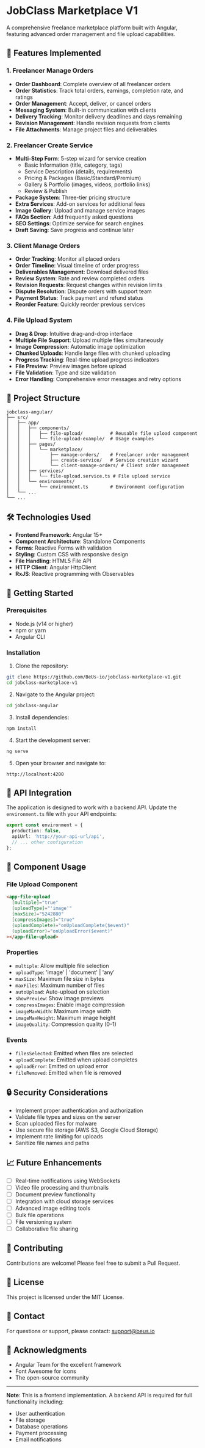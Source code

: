 # JobClass Marketplace V1

A comprehensive freelance marketplace platform built with Angular, featuring advanced order management and file upload capabilities.

## 🚀 Features Implemented

### 1. Freelancer Manage Orders
- **Order Dashboard**: Complete overview of all freelancer orders
- **Order Statistics**: Track total orders, earnings, completion rate, and ratings
- **Order Management**: Accept, deliver, or cancel orders
- **Messaging System**: Built-in communication with clients
- **Delivery Tracking**: Monitor delivery deadlines and days remaining
- **Revision Management**: Handle revision requests from clients
- **File Attachments**: Manage project files and deliverables

### 2. Freelancer Create Service
- **Multi-Step Form**: 5-step wizard for service creation
  - Basic Information (title, category, tags)
  - Service Description (details, requirements)
  - Pricing & Packages (Basic/Standard/Premium)
  - Gallery & Portfolio (images, videos, portfolio links)
  - Review & Publish
- **Package System**: Three-tier pricing structure
- **Extra Services**: Add-on services for additional fees
- **Image Gallery**: Upload and manage service images
- **FAQs Section**: Add frequently asked questions
- **SEO Settings**: Optimize service for search engines
- **Draft Saving**: Save progress and continue later

### 3. Client Manage Orders
- **Order Tracking**: Monitor all placed orders
- **Order Timeline**: Visual timeline of order progress
- **Deliverables Management**: Download delivered files
- **Review System**: Rate and review completed orders
- **Revision Requests**: Request changes within revision limits
- **Dispute Resolution**: Dispute orders with support team
- **Payment Status**: Track payment and refund status
- **Reorder Feature**: Quickly reorder previous services

### 4. File Upload System
- **Drag & Drop**: Intuitive drag-and-drop interface
- **Multiple File Support**: Upload multiple files simultaneously
- **Image Compression**: Automatic image optimization
- **Chunked Uploads**: Handle large files with chunked uploading
- **Progress Tracking**: Real-time upload progress indicators
- **File Preview**: Preview images before upload
- **File Validation**: Type and size validation
- **Error Handling**: Comprehensive error messages and retry options

## 📁 Project Structure

```
jobclass-angular/
├── src/
│   ├── app/
│   │   ├── components/
│   │   │   ├── file-upload/          # Reusable file upload component
│   │   │   └── file-upload-example/  # Usage examples
│   │   ├── pages/
│   │   │   └── marketplace/
│   │   │       ├── manage-orders/    # Freelancer order management
│   │   │       ├── create-service/   # Service creation wizard
│   │   │       └── client-manage-orders/ # Client order management
│   │   ├── services/
│   │   │   └── file-upload.service.ts # File upload service
│   │   └── environments/
│   │       └── environment.ts        # Environment configuration
│   └── ...
└── ...
```

## 🛠️ Technologies Used

- **Frontend Framework**: Angular 15+
- **Component Architecture**: Standalone Components
- **Forms**: Reactive Forms with validation
- **Styling**: Custom CSS with responsive design
- **File Handling**: HTML5 File API
- **HTTP Client**: Angular HttpClient
- **RxJS**: Reactive programming with Observables

## 🚀 Getting Started

### Prerequisites
- Node.js (v14 or higher)
- npm or yarn
- Angular CLI

### Installation

1. Clone the repository:
```bash
git clone https://github.com/BeUs-io/jobclass-marketplace-v1.git
cd jobclass-marketplace-v1
```

2. Navigate to the Angular project:
```bash
cd jobclass-angular
```

3. Install dependencies:
```bash
npm install
```

4. Start the development server:
```bash
ng serve
```

5. Open your browser and navigate to:
```
http://localhost:4200
```

## 📝 API Integration

The application is designed to work with a backend API. Update the `environment.ts` file with your API endpoints:

```typescript
export const environment = {
  production: false,
  apiUrl: 'http://your-api-url/api',
  // ... other configuration
};
```

## 🎨 Component Usage

### File Upload Component

```html
<app-file-upload
  [multiple]="true"
  [uploadType]="'image'"
  [maxSize]="5242880"
  [compressImages]="true"
  (uploadComplete)="onUploadComplete($event)"
  (uploadError)="onUploadError($event)"
></app-file-upload>
```

### Properties
- `multiple`: Allow multiple file selection
- `uploadType`: 'image' | 'document' | 'any'
- `maxSize`: Maximum file size in bytes
- `maxFiles`: Maximum number of files
- `autoUpload`: Auto-upload on selection
- `showPreview`: Show image previews
- `compressImages`: Enable image compression
- `imageMaxWidth`: Maximum image width
- `imageMaxHeight`: Maximum image height
- `imageQuality`: Compression quality (0-1)

### Events
- `filesSelected`: Emitted when files are selected
- `uploadComplete`: Emitted when upload completes
- `uploadError`: Emitted on upload error
- `fileRemoved`: Emitted when file is removed

## 🔒 Security Considerations

- Implement proper authentication and authorization
- Validate file types and sizes on the server
- Scan uploaded files for malware
- Use secure file storage (AWS S3, Google Cloud Storage)
- Implement rate limiting for uploads
- Sanitize file names and paths

## 📈 Future Enhancements

- [ ] Real-time notifications using WebSockets
- [ ] Video file processing and thumbnails
- [ ] Document preview functionality
- [ ] Integration with cloud storage services
- [ ] Advanced image editing tools
- [ ] Bulk file operations
- [ ] File versioning system
- [ ] Collaborative file sharing

## 🤝 Contributing

Contributions are welcome! Please feel free to submit a Pull Request.

## 📄 License

This project is licensed under the MIT License.

## 📧 Contact

For questions or support, please contact: support@beus.io

## 🙏 Acknowledgments

- Angular Team for the excellent framework
- Font Awesome for icons
- The open-source community

---

**Note**: This is a frontend implementation. A backend API is required for full functionality including:
- User authentication
- File storage
- Database operations
- Payment processing
- Email notifications
